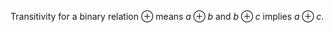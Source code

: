 Transitivity for a binary relation $\oplus$ means $a \oplus b$ and $b \oplus c$ implies $a \oplus c$.